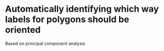 # Automatically identifying which way labels for polygons should be oriented


Based on principal component analysis

